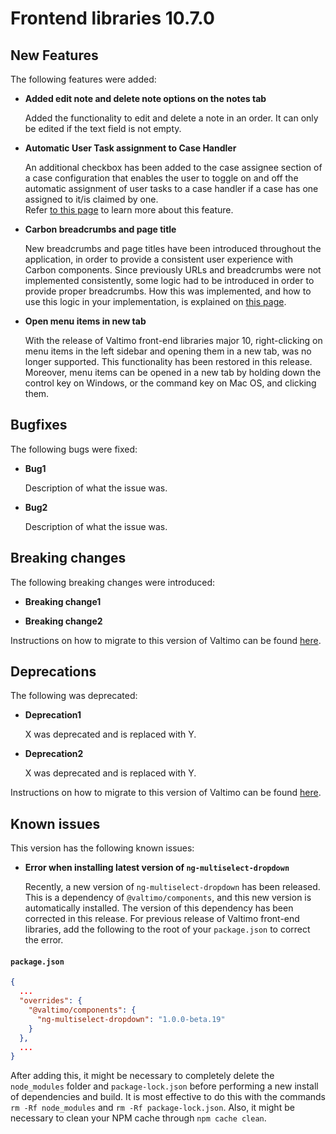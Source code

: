 # Frontend libraries 10.7.0

## New Features

The following features were added:

* **Added edit note and delete note options on the notes tab**

  Added the functionality to edit and delete a note in an order. It can only be edited if the text field is not empty.

* **Automatic User Task assignment to Case Handler**

  An additional checkbox has been added to the case assignee section of a case configuration that enables the user to 
  toggle on and off the automatic assignment of user tasks to a case handler if a case has one assigned to it/is 
  claimed by one.  
  Refer [to this page](/using-valtimo/document/automatic-task-assignment.md) to learn more about this feature.

* **Carbon breadcrumbs and page title**

  New breadcrumbs and page titles have been introduced throughout the application, in order to provide a consistent user
  experience with Carbon components. Since previously URLs and breadcrumbs were not implemented consistently, some
  logic had to be introduced in order to provide proper breadcrumbs. How this was implemented, and how to use this logic
  in your implementation, is explained on [this page](/reference/user-interface/breadcrumbs.md).

* **Open menu items in new tab**

  With the release of Valtimo front-end libraries major 10, right-clicking on menu items in the left sidebar and opening
  them in a new tab, was no longer supported. This functionality has been restored in this release. Moreover, menu items
  can be opened in a new tab by holding down the control key on Windows, or the command key on Mac OS, and clicking them.

## Bugfixes

The following bugs were fixed:

* **Bug1**

  Description of what the issue was.

* **Bug2**

  Description of what the issue was.

## Breaking changes

The following breaking changes were introduced:

* **Breaking change1**

* **Breaking change2**

Instructions on how to migrate to this version of Valtimo can be found [here](migration.md).

## Deprecations

The following was deprecated:

* **Deprecation1**

  X was deprecated and is replaced with Y.
* **Deprecation2**

  X was deprecated and is replaced with Y.

Instructions on how to migrate to this version of Valtimo can be found [here](migration.md).

## Known issues

This version has the following known issues:

* **Error when installing latest version of `ng-multiselect-dropdown`**

  Recently, a new version of `ng-multiselect-dropdown` has been released. This is a dependency of `@valtimo/components`,
  and this new version is automatically installed. The version of this dependency has been corrected in this release.
  For previous release of Valtimo front-end libraries, add the following to the root of your `package.json` to correct
  the error.

#### **`package.json`**

```json
{
  ...
  "overrides": {
    "@valtimo/components": {
      "ng-multiselect-dropdown": "1.0.0-beta.19"
    }
  },
  ...
}
```

  After adding this, it might be necessary to completely delete the `node_modules` folder and `package-lock.json` before
  performing a new install of dependencies and build. It is most effective to do this with the commands
  `rm -Rf node_modules` and `rm -Rf package-lock.json`. Also, it might be necessary to clean your NPM cache through
  `npm cache clean`.
    
